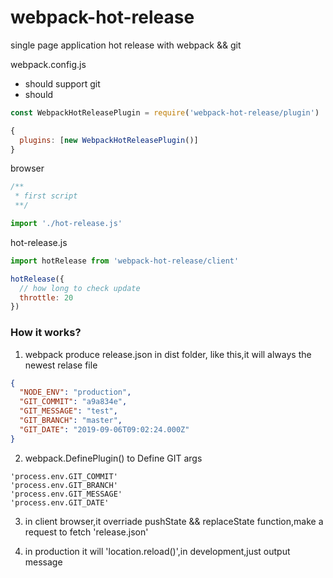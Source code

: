 # webpack-hot-release

single page application hot release with webpack && git

webpack.config.js

- should support git
- should

```js
const WebpackHotReleasePlugin = require('webpack-hot-release/plugin')

{
  plugins: [new WebpackHotReleasePlugin()]
}
```

browser

```js
/**
 * first script
 **/

import './hot-release.js'
```

hot-release.js

```js
import hotRelease from 'webpack-hot-release/client'

hotRelease({
  // how long to check update
  throttle: 20
})
```

### How it works?

1. webpack produce release.json in dist folder, like this,it will always the newest relase file

```json
{
  "NODE_ENV": "production",
  "GIT_COMMIT": "a9a834e",
  "GIT_MESSAGE": "test",
  "GIT_BRANCH": "master",
  "GIT_DATE": "2019-09-06T09:02:24.000Z"
}
```

2. webpack.DefinePlugin() to Define GIT args

```
'process.env.GIT_COMMIT'
'process.env.GIT_BRANCH'
'process.env.GIT_MESSAGE'
'process.env.GIT_DATE'
```

3. in client browser,it overriade pushState && replaceState function,make a request to fetch 'release.json'

4. in production it will 'location.reload()',in development,just output message
